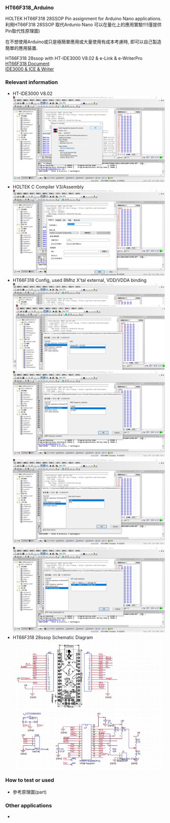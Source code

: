 ### HT66F318_Arduino
HOLTEK HT66F318 28SSOP Pin assignment for Arduino Nano applications.利用HT66F318 28SSOP 取代Ardunio Nano 可以在量化上的應用實驗!!!(僅提供Pin取代性原理圖)<br>

在不想使用Arduino或只是極簡單應用或大量使用有成本考慮時, 即可以自己製造簡單的應用裝置.

HT66F318 28ssop with HT-IDE3000 V8.02 & e-Link & e-WriterPro<br>
[HT66F318 Document](https://www.holtek.com.tw/search?key=ht66F318)<br>
[IDE3000 & ICE & Writer](https://www.holtek.com.tw/ice)<br>

### Relevant information

* HT-IDE3000 V8.02
![Image](HT-IDE3000_version.jpg)
* HOLTEK C Compiler V3/Assembly
![Image](ProjectCompiler.jpg)
* HT66F318 Config, used 8Mhz X'tal external, VDD/VDDA binding
![Image](ProjectOption1.jpg)
![Image](ProjectOption2.jpg)
![Image](ProjectOption3.jpg)
![Image](ProjectOption4.jpg)
* HT66F318 28ssop Schematic Diagram 
![Image](CircuitDiagram.jpg)

### How to test or used
* 參考原理圖(part)

### Other applications
* 
